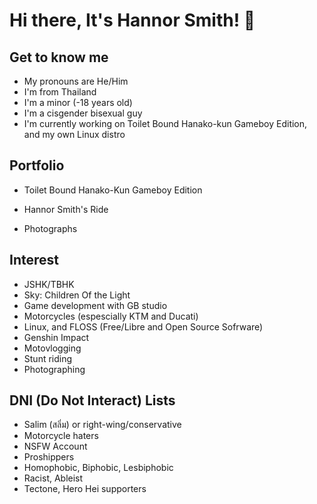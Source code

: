 # Hi there, It's Hannor Smith! 👋

## Get to know me
- My pronouns are He/Him
- I'm from Thailand
- I'm a minor (-18 years old)
- I'm a cisgender bisexual guy
- I'm currently working on Toilet Bound Hanako-kun Gameboy Edition, and my own Linux distro

## Portfolio
- Toilet Bound Hanako-Kun Gameboy Edition

- Hannor Smith's Ride

- Photographs

## Interest

- JSHK/TBHK
- Sky: Children Of the Light
- Game development with GB studio
- Motorcycles (espescially KTM and Ducati)
- Linux, and FLOSS (Free/Libre and Open Source Sofrware)
- Genshin Impact
- Motovlogging
- Stunt riding
- Photographing

## DNI (Do Not Interact) Lists

- Salim (สลิ่ม) or right-wing/conservative
- Motorcycle haters
- NSFW Account
- Proshippers
- Homophobic, Biphobic, Lesbiphobic
- Racist, Ableist
- Tectone, Hero Hei supporters


<!--
**Hannor-Smith/Hannor-Smith** is a ✨ _special_ ✨ repository because its `README.md` (this file) appears on your GitHub profile.

Here are some ideas to get you started:

- 🔭 I’m currently working on ...
- 🌱 I’m currently learning ...
- 👯 I’m looking to collaborate on ...
- 🤔 I’m looking for help with ...
- 💬 Ask me about ...
- 📫 How to reach me: ...
- 😄 Pronouns: ...
- ⚡ Fun fact: ...
-->
